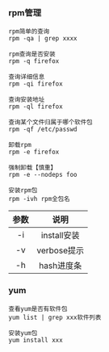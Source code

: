 ### rpm管理

```
rpm简单的查询
rpm -qa | grep xxxx

rpm查询是否安装
rpm -q firefox

查询详细信息
rpm -qi firefox

查询安装地址
rpm -ql firefox

查询某个文件归属于哪个软件包
rpm -qf /etc/passwd

卸载rpm
rpm -e firefox 

强制卸载【慎重】
rpm -e --nodeps foo
```

```
安装rpm包
rpm -ivh rpm全包名
```

| 参数 |    说明     |
| :--: | :---------: |
|  -i  | install安装 |
|  -v  | verbose提示 |
|  -h  | hash进度条  |



### yum

```
查看yum是否有软件包
yum list | grep xxx软件列表

安装yum包
yum install xxx
```



